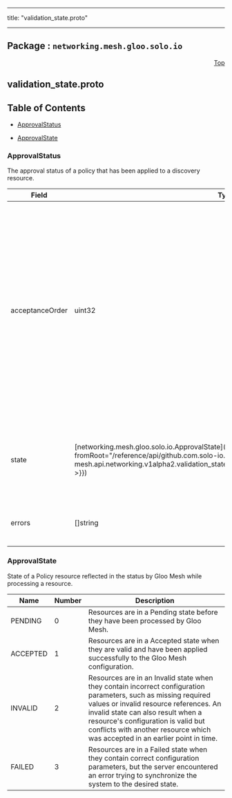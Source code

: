 
---

title: "validation_state.proto"

---

## Package : `networking.mesh.gloo.solo.io`



<a name="top"></a>

<a name="API Reference for validation_state.proto"></a>
<p align="right"><a href="#top">Top</a></p>

## validation_state.proto


## Table of Contents
  - [ApprovalStatus](#networking.mesh.gloo.solo.io.ApprovalStatus)

  - [ApprovalState](#networking.mesh.gloo.solo.io.ApprovalState)






<a name="networking.mesh.gloo.solo.io.ApprovalStatus"></a>

### ApprovalStatus
The approval status of a policy that has been applied to a discovery resource.


| Field | Type | Label | Description |
| ----- | ---- | ----- | ----------- |
| acceptanceOrder | uint32 |  | AcceptanceOrder represents the order in which the Policy was accepted and applied to a discovery resource. The first accepted policy will have an acceptance_order of 0, the second 1, etc. When conflicts are detected in the system, the Policy with the lowest acceptance_order will be chosen (and all other conflicting policies will be rejected). |
  | state | [networking.mesh.gloo.solo.io.ApprovalState]({{< versioned_link_path fromRoot="/reference/api/github.com.solo-io.gloo-mesh.api.networking.v1alpha2.validation_state#networking.mesh.gloo.solo.io.ApprovalState" >}}) |  | The result of attempting to apply the policy to the discovery resource, reported by the Policy controller (mesh-networking). |
  | errors | []string | repeated | Any errors observed which prevented the resource from being Accepted. |
  




 <!-- end messages -->


<a name="networking.mesh.gloo.solo.io.ApprovalState"></a>

### ApprovalState
State of a Policy resource reflected in the status by Gloo Mesh while processing a resource.

| Name | Number | Description |
| ---- | ------ | ----------- |
| PENDING | 0 | Resources are in a Pending state before they have been processed by Gloo Mesh. |
| ACCEPTED | 1 | Resources are in a Accepted state when they are valid and have been applied successfully to the Gloo Mesh configuration. |
| INVALID | 2 | Resources are in an Invalid state when they contain incorrect configuration parameters, such as missing required values or invalid resource references. An invalid state can also result when a resource's configuration is valid but conflicts with another resource which was accepted in an earlier point in time. |
| FAILED | 3 | Resources are in a Failed state when they contain correct configuration parameters, but the server encountered an error trying to synchronize the system to the desired state. |


 <!-- end enums -->

 <!-- end HasExtensions -->

 <!-- end services -->

